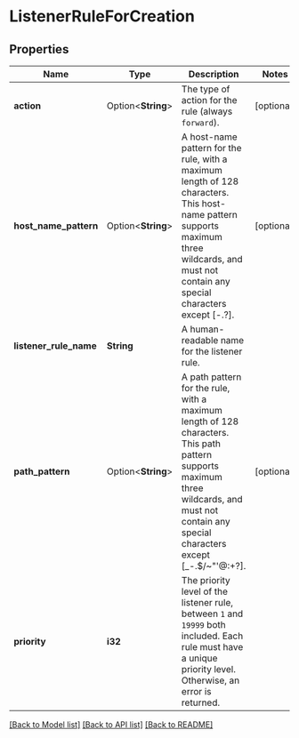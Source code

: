 # ListenerRuleForCreation

## Properties

Name | Type | Description | Notes
------------ | ------------- | ------------- | -------------
**action** | Option<**String**> | The type of action for the rule (always `forward`). | [optional]
**host_name_pattern** | Option<**String**> | A host-name pattern for the rule, with a maximum length of 128 characters. This host-name pattern supports maximum three wildcards, and must not contain any special characters except [-.?]. | [optional]
**listener_rule_name** | **String** | A human-readable name for the listener rule. | 
**path_pattern** | Option<**String**> | A path pattern for the rule, with a maximum length of 128 characters. This path pattern supports maximum three wildcards, and must not contain any special characters except [_-.$/~&quot;'@:+?]. | [optional]
**priority** | **i32** | The priority level of the listener rule, between `1` and `19999` both included. Each rule must have a unique priority level. Otherwise, an error is returned. | 

[[Back to Model list]](../README.md#documentation-for-models) [[Back to API list]](../README.md#documentation-for-api-endpoints) [[Back to README]](../README.md)


